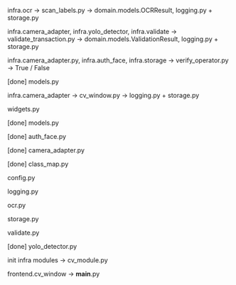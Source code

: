 infra.ocr -> scan_labels.py -> domain.models.OCRResult, logging.py + storage.py

infra.camera_adapter, infra.yolo_detector, infra.validate -> validate_transaction.py -> domain.models.ValidationResult, logging.py + storage.py

infra.camera_adapter.py, infra.auth_face, infra.storage -> verify_operator.py -> True / False

[done] models.py

infra.camera_adapter -> cv_window.py -> logging.py + storage.py

widgets.py

[done] models.py

[done] auth_face.py

[done] camera_adapter.py

[done] class_map.py

config.py

logging.py

ocr.py

storage.py

validate.py

[done] yolo_detector.py

init infra modules -> cv_module.py

frontend.cv_window -> __main__.py
